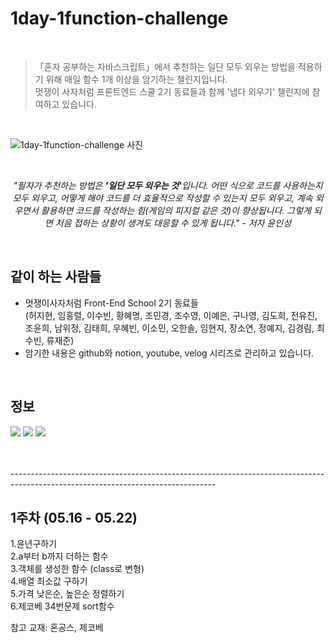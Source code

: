 # 1day-1function-challenge

<br>

> 「혼자 공부하는 자바스크립트」에서 추천하는 일단 모두 외우는 방법을 적용하기 위해 매일 함수 1개 이상을 암기하는 챌린지입니다. <br> 멋쟁이 사자처럼 프론트엔드 스쿨 2기 동료들과 함께 '냅다 외우기' 챌린지에 참여하고 있습니다. <br> 

<br>

![1day-1function-challenge 사진](https://user-images.githubusercontent.com/102460056/169823088-81add533-2a34-4d2e-bfd8-fa82d517eabe.jpg)

<br>

*<center>"필자가 추천하는 방법은 <strong>'일단 모두 외우는 것'</strong>입니다. 어떤 식으로 코드를 사용하는지 모두 외우고, 어떻게 해야 코드를 더 효율적으로 작성할 수 있는지 모두 외우고, 계속 외우면서 활용하면 코드를 작성하는 힘(게임의 피지컬 같은 것)이 향상됩니다. 그렇게 되면 처음 접하는 상황이 생겨도 대응할 수 있게 됩니다." - 저자 윤인성</center>*

<br>

## 같이 하는 사람들

- 멋쟁이사자처럼 Front-End School 2기 동료들 <br> (허지현, 임홍렬, 이수빈, 황혜명, 조민경, 조수영, 이예은, 구나영, 김도희, 전유진, 조윤희, 남위정, 김태희, 우혜빈, 이소민, 오한솔, 임현지, 장소연, 정예지, 김경림, 최수빈, 류재준)
- 암기한 내용은 github와 notion, youtube, velog 시리즈로 관리하고 있습니다.

<br>

## 정보

<a href="https://www.notion.so/f776796efe434a6fbdbbd0d931a602c9" target="_blank"><img src="https://img.shields.io/badge/노션-000000?style=round-square&logo=Notion&logoColor=white"/></a>
<a href="https://www.youtube.com/channel/UCcABz4NaQQcLY2KxDNqr9-g/videos" target="_blank"><img src="https://img.shields.io/badge/유튜브-FF0000?style=round-square&logo=Youtube&logoColor=white"/></a>
<a href="https://velog.io/@sjmh0507/series/1%EC%9D%BC-1%ED%95%A8%EC%88%98-%EB%83%85%EB%8B%A4-%EC%99%B8%EC%9A%B0%EA%B8%B0" target="_blank"><img src="https://img.shields.io/badge/벨로그-20C997?style=round-square&logo=Velog&logoColor=white"/></a>

<br>
<br>
---------------------------------------------------------------------------------------------------------------------------------

## 1주차 (05.16 - 05.22)

1.윤년구하기     
2.a부터 b까지 더하는 함수              
3.객체를 생성한 함수 (class로 변형)            
4.배열 최소값 구하기               
5.가격 낮은순, 높은순 정렬하기           
6.제코베 34번문제 sort함수               

참고 교재: 혼공스, 제코베 
